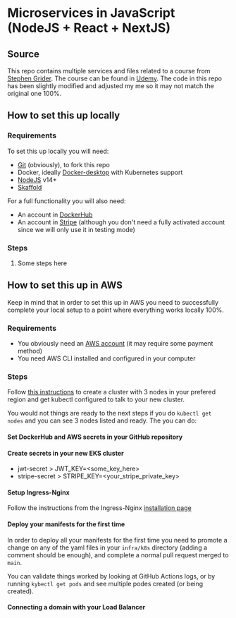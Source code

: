# Microservices in JavaScript (NodeJS + React + NextJS)

## Source

This repo contains multiple services and files related to a course from [Stephen Grider](https://www.linkedin.com/in/stephengrider/). The course can be found in [Udemy](https://www.udemy.com/course/microservices-with-node-js-and-react/). The code in this repo has been slightly modified and adjusted my me so it may not match the original one 100%.

## How to set this up locally

### Requirements

To set this up locally you will need:

-   [Git](https://git-scm.com/downloads) (obviously), to fork this repo
-   Docker, ideally [Docker-desktop](https://docs.docker.com/get-docker/) with Kubernetes support
-   [NodeJS](https://nodejs.org/en/download/) v14+
-   [Skaffold](https://skaffold.dev/docs/install/)

For a full functionality you will also need:

-   An account in [DockerHub](https://hub.docker.com/)
-   An account in [Stripe](https://stripe.com/) (although you don't need a fully activated account since we will only use it in testing mode)

### Steps

1. Some steps here

## How to set this up in AWS

Keep in mind that in order to set this up in AWS you need to successfully complete your local setup to a point where everything works locally 100%.

### Requirements

-   You obviously need an [AWS account](https://aws.amazon.com/) (it may require some payment method)
-   You need AWS CLI installed and configured in your computer

### Steps

Follow [this instructions](https://docs.aws.amazon.com/eks/latest/userguide/getting-started-console.html) to create a cluster with 3 nodes in your prefered region and get kubectl configured to talk to your new cluster.

You would not things are ready to the next steps if you do `kubectl get nodes` and you can see 3 nodes listed and ready. The you can do:

#### Set DockerHub and AWS secrets in your GitHub repository

#### Create secrets in your new EKS cluster

-   jwt-secret > JWT_KEY=<some_key_here>
-   stripe-secret > STRIPE_KEY=<your_stripe_private_key>

#### Setup Ingress-Nginx

Follow the instructions from the Ingress-Nginx [installation page](https://kubernetes.github.io/ingress-nginx/deploy/#aws)

#### Deploy your manifests for the first time

In order to deploy all your manifests for the first time you need to promote a change on any of the yaml files in your `infra/k8s` directory (adding a comment should be enough), and complete a normal pull request merged to `main`.

You can validate things worked by looking at GitHub Actions logs, or by running `kybectl get pods` and see multiple podes created (or being created).

#### Connecting a domain with your Load Balancer
